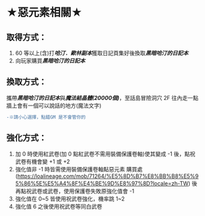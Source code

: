 # ★惡元素相關★

## 取得方式：
1.  60 等以上(含)打***哈汀．歐林副本***獲取日記頁集好後換取***黑暗哈汀的日記本***
2. 向玩家購買***黑暗哈汀的日記本***

## 換取方式：
攜帶***黑暗哈汀的日記本***與***魔法結晶體(20000個)***，至話島冒險洞穴 2F 往內走一點牆上會有一個可以說話的地方(魔法文字)
```diff
-※請小心選擇，點錯GM 是不會管你的
```

## 強化方式：
1. 加 0 時使用紅武卷(加 0 點紅武卷不需用裝備保護卷軸)使其變成 -1 後，點祝武卷有機會變 +1 或 +2
2. 強化值非 -1 時皆需使用裝備保護卷軸點惡元素 購買處(https://loalineage.com/mob/71264/%E5%8D%B7%E8%BB%B8%E5%95%86%5E%E5%A4%8F%E4%BE%9D%E8%97%8D?locale=zh-TW) 後再點祝武卷或武卷，使用保護卷失敗原強化值會 -1
3. 強化值在 0~5 皆使用祝武卷強化，機率跳 1~2
4. 強化值 6 之後使用祝武卷等同白武卷
